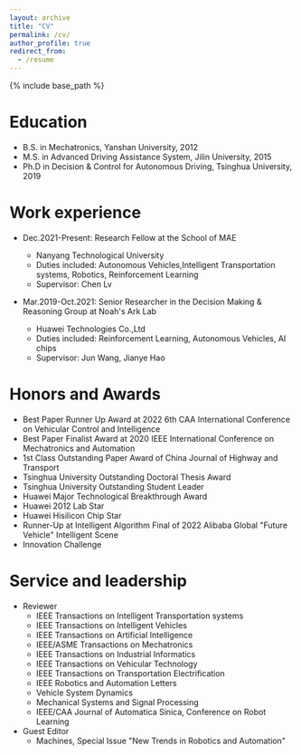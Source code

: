 ```yaml
---
layout: archive
title: "CV"
permalink: /cv/
author_profile: true
redirect_from:
  - /resume
---
```


{% include base_path %}

Education
======
* B.S. in Mechatronics, Yanshan University, 2012
* M.S. in Advanced Driving Assistance System, Jilin University, 2015
* Ph.D in Decision & Control for Autonomous Driving, Tsinghua University, 2019

Work experience
======
* Dec.2021-Present: Research Fellow at the School of MAE
  * Nanyang Technological University
  * Duties included: Autonomous Vehicles,Intelligent Transportation systems, Robotics, Reinforcement Learning
  * Supervisor: Chen Lv

* Mar.2019-Oct.2021: Senior Researcher in the Decision Making & Reasoning Group at Noah's Ark Lab
  * Huawei Technologies Co.,Ltd
  * Duties included: Reinforcement Learning, Autonomous Vehicles, AI chips
  * Supervisor: Jun Wang, Jianye Hao
  
Honors and Awards
======
* Best Paper Runner Up Award at 2022 6th CAA International Conference on Vehicular Control and Intelligence 
* Best Paper Finalist Award at 2020 IEEE International Conference on Mechatronics and Automation 
* 1st Class Outstanding Paper Award of China Journal of Highway and Transport 
* Tsinghua University Outstanding Doctoral Thesis Award
* Tsinghua University Outstanding Student Leader
* Huawei Major Technological Breakthrough Award 
* Huawei 2012 Lab Star
* Huawei Hisilicon Chip Star
* Runner-Up at Intelligent Algorithm Final of 2022 Alibaba Global "Future Vehicle" Intelligent Scene
* Innovation Challenge

Service and leadership
======
* Reviewer
  * IEEE Transactions on Intelligent Transportation systems
  * IEEE Transactions on Intelligent Vehicles
  * IEEE Transactions on Artificial Intelligence
  * IEEE/ASME Transactions on Mechatronics
  * IEEE Transactions on Industrial Informatics
  * IEEE Transactions on Vehicular Technology
  * IEEE Transactions on Transportation Electrification
  * IEEE Robotics and Automation Letters
  * Vehicle System Dynamics
  * Mechanical Systems and Signal Processing
  * IEEE/CAA Journal of Automatica Sinica, Conference on Robot Learning
* Guest Editor
  * Machines, Special Issue "New Trends in Robotics and Automation"
